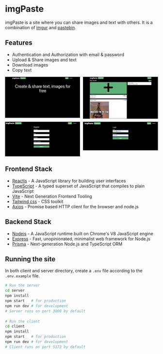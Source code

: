 # imgPaste

imgPaste is a site where you can share images and text with others. It is a combination of [imgur](https://imgur.com) and [pastebin](https://pastebin.com).

## Features

- Authentication and Authorization with email & password
- Upload & Share images and text
- Download images
- Copy text

<div style="display: grid; grid-template-columns: repeat(2, 1fr); gap: 10px;">
  <img src="./screenshots/index.png" alt="Image 1" style="width: 100%;">
  <img src="./screenshots/posts.png" alt="Image 4" style="width: 100%;">
  <img src="./screenshots/register.png" alt="Image 2" style="width: 100%;">
  <img src="./screenshots/login.png" alt="Image 3" style="width: 100%;">
</div>

## Frontend Stack

- [Reactjs](https://reactjs.org) - A JavaScript library for building user interfaces
- [TypeScript](https://www.typescriptlang.org) - A typed superset of JavaScript that compiles to plain JavaScript
- [Vite](https://vitejs.dev) - Next Generation Frontend Tooling
- [Tailwind css](https://tailwindcss.com) - CSS toolkit
- [Axios](https://axios-http.com) - Promise based HTTP client for the browser and node.js

## Backend Stack

- [Nodejs](https://nodejs.org) - A JavaScript runtime built on Chrome's V8 JavaScript engine
- [Express](https://expressjs.com) - Fast, unopinionated, minimalist web framework for Node.js
- [Prisma](https://www.prisma.io) - Next-generation Node.js and TypeScript ORM

## Running the site

In both client and server directory, create a `.env` file according to the `.env.example` file.

```bash
# Run the server
cd server
npm install
npm start   # for production
npm run dev # for development
# Server runs on port 3000 by default

# Run the client
cd client
npm install
npm start   # for production
npm run dev # for development
# Client runs on port 5173 by default
```

